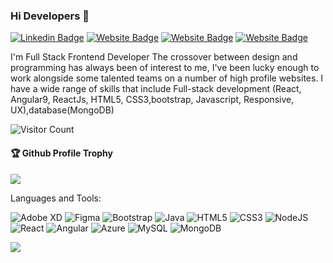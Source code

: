 ### Hi Developers 👋
<!-- [![YouTube Badge](https://img.shields.io/badge/YouTube-DeveloperFunnel-red)](https://www.youtube.com/developerfunnel) -->
[![Linkedin Badge](https://img.shields.io/badge/-Waseem-blue?style=flat-square&logo=Linkedin&logoColor=white&link=https://www.linkedin.com/in/waseemfarooq)](https://www.linkedin.com/in/waseemfarooq)
[![Website Badge](https://img.shields.io/badge/WebSite-Waseem-green)]()
[![Website Badge](https://img.shields.io/badge/StackOverflow-Waseem-red)](https://stackoverflow.com/users/16664269/waseem-farooq)
[![Website Badge](https://img.shields.io/badge/Codepen-Waseem-yellow)](https://codepen.io/waseem_farooq)

I'm
Full Stack Frontend Developer
The crossover between design and programming has always been of interest to me, I've been lucky enough to work alongside some talented teams on a number of high profile websites. I have a wide range of skills that include Full-stack development (React, Angular9, ReactJs, HTML5, CSS3,bootstrap, Javascript, Responsive, UX),database(MongoDB)


![Visitor Count](https://profile-counter.glitch.me/waseemfarooq47/count.svg)

<div>
  <h4>🏆 Github Profile Trophy</h4>
  <a href="https://github.com/ryo-ma/github-profile-trophy">
    <img src="https://github-profile-trophy.vercel.app/?username=waseemfarooq47&column=7"/>
  </a>
</div>

Languages and Tools:


<img alt="Adobe XD" src="https://img.shields.io/badge/adobexd-%23FF26BE.svg?style=flat-square&logo=adobexd&logoColor=white"/> <img alt="Figma" src="https://img.shields.io/badge/figma-%23F24E1E.svg?style=flat-square&logo=figma&logoColor=white"/> <img alt="Bootstrap" src="https://img.shields.io/badge/bootstrap-%23563D7C.svg?style=flat-square&logo=bootstrap&logoColor=white"/> <img alt="Java" src="https://img.shields.io/badge/java-%23ED8B00.svg?style=flat-square&logo=java&logoColor=white"/>  <img alt="HTML5" src="https://img.shields.io/badge/html5-%23E34F26.svg?style=flat-square&logo=html5&logoColor=white"/> <img alt="CSS3" src="https://img.shields.io/badge/css3-%231572B6.svg?style=flat-square&logo=css3&logoColor=white"/> <img alt="NodeJS" src="https://img.shields.io/badge/node.js-%2343853D.svg?style=flat-square&logo=node-dot-js&logoColor=white"/> <img alt="React" src="https://img.shields.io/badge/react-%2320232a.svg?style=flat-square&logo=react&logoColor=%2361DAFB"/> <img alt="Angular" src="https://img.shields.io/badge/angular-%23DD0031.svg?flat-square&logo=angular&logoColor=white"/> <img alt="Azure" src="https://img.shields.io/badge/azure-%230072C6.svg?style=flat-square&logo=azure-devops&logoColor=white"/> <img alt="MySQL" src="https://img.shields.io/badge/mysql-%2300f.svg?style=flat-square&logo=mysql&logoColor=white"/> <img alt="MongoDB" src ="https://img.shields.io/badge/MongoDB-%234ea94b.svg?style=flat-square&logo=mongodb&logoColor=white"/>
<!-- <img alt="PHP" src="https://img.shields.io/badge/php-%23777BB4.svg?style=flat-square&logo=php&logoColor=white"/> -->

![](https://activity-graph.herokuapp.com/graph?username=waseemfarooq&theme=react-dark&area=true)
<!--
**Aakashdeveloper/Aakashdeveloper** is a ✨ _special_ ✨ repository because its `README.md` (this file) appears on your GitHub profile.

Here are some ideas to get you started:

- 🔭 I’m currently working on ...
- 🌱 I’m currently learning ...
- 👯 I’m looking to collaborate on ...
- 🤔 I’m looking for help with ...
- 💬 Ask me about ...
- 📫 How to reach me: ...
- 😄 Pronouns: ...
- ⚡ Fun fact: .....

-->
